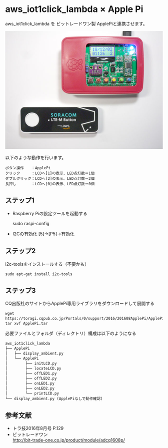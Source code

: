 # aws_iot1click_lambda × Apple Pi

aws_iot1click_lambda を ビットレードワン製 ApplePiと連携させます。

![Apple Pi 接続例](ApplePi.jpg)

以下のような動作を行います。

    ボタン操作　　：ApplePi  
    クリック　　　：LCDへ[1]の表示、LED点灯数＝1個  
    ダブルクリック：LCDへ[2]の表示、LED点灯数＝2個  
    長押し　　　　：LCDへ[0]の表示、LED点灯数＝0個  

## ステップ1

* Raspberry Piの設定ツールを起動する

    sudo raspi-config

* I2Cの有効化 [5]→[P5]→有効化

## ステップ2

i2c-toolsをインストールする（不要かも）

    sudo apt-get install i2c-tools

## ステップ3

CQ出版社のサイトからApplePi専用ライブラリをダウンロードして展開する

    wget https://toragi.cqpub.co.jp/Portals/0/support/2016/201608ApplePi/ApplePi.tar
    tar xvf ApplePi.tar

必要ファイルとフォルダ（ディレクトリ）構成は以下のようになる

    aws_iot1click_lambda  
    ├── ApplePi  
    │   ├── display_ambient.py  
    │   └── ApplePi  
    │        ├── initLCD.py  
    │        ├── locateLCD.py  
    │        ├── offLED1.py  
    │        ├── offLED2.py  
    │        ├── onLED1.py  
    │        ├── onLED2.py  
    │        └── printLCD.py  
    └── display_ambient.py (ApplePiなしで動作確認)  

## 参考文献
* トラ技2016年8月号 P.129
* ビットレードワン  
http://bit-trade-one.co.jp/product/module/adcq1608p/
